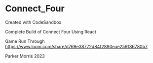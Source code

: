 # Connect_Four
Created with CodeSandbox

Complete Build of Connect Four Using React

Game Run Through
https://www.loom.com/share/d769e38772d84f2890eae259186780b7


Parker Morris 2023
